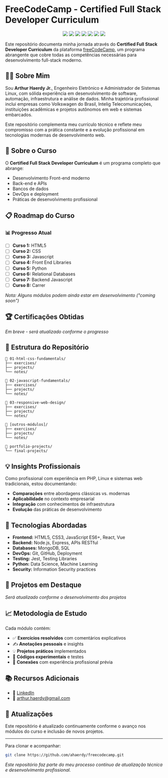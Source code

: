 # FreeCodeCamp - Certified Full Stack Developer Curriculum

<p align="center">
  <img src="https://img.shields.io/badge/status-em%20andamento-yellow" />
  <img src="https://img.shields.io/badge/Currículo-Full%20Stack%20Developer-blue?logo=freecodecamp" />
  <img src="https://img.shields.io/badge/Tecnologias-HTML%2C%20CSS%2C%20JS%2C%20Python-orange?logo=javascript" />
  <img src="https://img.shields.io/github/repo-size/ahaerdy/freecodecamp" />
  <img src="https://img.shields.io/github/last-commit/ahaerdy/freecodecamp" />
  <img src="https://img.shields.io/badge/Módulos%20concluídos-0%20de%2014-lightgrey" />
  <a href="https://www.linkedin.com/in/arthur-haerdy-jr/">
    <img src="https://img.shields.io/badge/LinkedIn-Arthur%20Haerdy%20Jr.-0077B5?logo=linkedin" />
  </a>
</p>


Este repositório documenta minha jornada através do **Certified Full Stack Developer Curriculum** da plataforma [freeCodeCamp](https://www.freecodecamp.org/learn/full-stack-developer/), um programa abrangente que cobre todas as competências necessárias para desenvolvimento full-stack moderno.

## 👨‍💻 Sobre Mim

Sou **Arthur Haerdy Jr.**, Engenheiro Eletrônico e Administrador de Sistemas Linux, com sólida experiência em desenvolvimento de software, automação, infraestrutura e análise de dados. Minha trajetória profissional inclui empresas como Volkswagen do Brasil, Intelig Telecomunicações, instituições acadêmicas e projetos autônomos em web e sistemas embarcados.

Este repositório complementa meu currículo técnico e reflete meu compromisso com a prática constante e a evolução profissional em tecnologias modernas de desenvolvimento web.

## 🎯 Sobre o Curso

O **Certified Full Stack Developer Curriculum** é um programa completo que abrange:
- Desenvolvimento Front-end moderno
- Back-end e APIs
- Bancos de dados
- DevOps e deployment
- Práticas de desenvolvimento profissional

## 📋 Roadmap do Curso

### 📊 Progresso Atual

- [ ] **Curso 1:** HTML5
- [ ] **Curso 2:** CSS
- [ ] **Curso 3:** Javascript
- [ ] **Curso 4:** Front End Libraries
- [ ] **Curso 5:** Python 
- [ ] **Curso 6:** Relational Databases
- [ ] **Curso 7:** Backend Javascript 
- [ ] **Curso 8:** Carrer 

*Nota: Alguns módulos podem ainda estar em desenvolvimento ("coming soon")*

## 🏆 Certificações Obtidas

*Em breve - será atualizado conforme o progresso*

## 📁 Estrutura do Repositório

```
📁 01-html-css-fundamentals/
├── exercises/
├── projects/
└── notes/

📁 02-javascript-fundamentals/
├── exercises/
├── projects/
└── notes/

📁 03-responsive-web-design/
├── exercises/
├── projects/
└── notes/

📁 [outros-módulos]/
├── exercises/
├── projects/
└── notes/

📁 portfolio-projects/
└── final-projects/
```

## 💡 Insights Profissionais

Como profissional com experiência em PHP, Linux e sistemas web tradicionais, estou documentando:

- **Comparações** entre abordagens clássicas vs. modernas
- **Aplicabilidade** no contexto empresarial
- **Integração** com conhecimentos de infraestrutura
- **Evolução** das práticas de desenvolvimento

## 🔧 Tecnologias Abordadas

- **Frontend:** HTML5, CSS3, JavaScript ES6+, React, Vue
- **Backend:** Node.js, Express, APIs RESTful
- **Databases:** MongoDB, SQL
- **DevOps:** Git, GitHub, Deployment
- **Testing:** Jest, Testing Libraries
- **Python:** Data Science, Machine Learning
- **Security:** Information Security practices

## 🚀 Projetos em Destaque

*Será atualizado conforme o desenvolvimento dos projetos*

## 📈 Metodologia de Estudo

Cada módulo contém:
- ✅ **Exercícios resolvidos** com comentários explicativos
- ✍️ **Anotações pessoais** e insights
- 💡 **Projetos práticos** implementados
- 🔧 **Códigos experimentais** e testes
- 🔗 **Conexões** com experiência profissional prévia

## 📚 Recursos Adicionais

- 🔗 [LinkedIn](https://www.linkedin.com/in/arthur-haerdy-jr/)
- 📧 [arthur.haerdy@gmail.com](mailto:arthur.haerdy@gmail.com)

## 🔄 Atualizações

Este repositório é atualizado continuamente conforme o avanço nos módulos do curso e inclusão de novos projetos.

---

Para clonar e acompanhar:
```bash
git clone https://github.com/ahaerdy/freecodecamp.git
```

*Este repositório faz parte do meu processo contínuo de atualização técnica e desenvolvimento profissional.*
